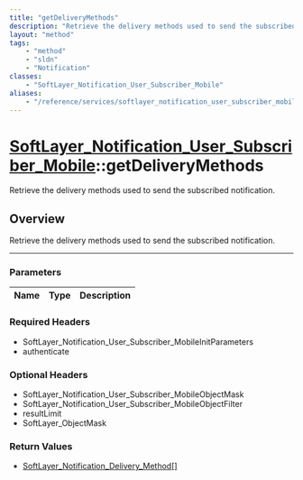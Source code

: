 ```yaml
---
title: "getDeliveryMethods"
description: "Retrieve the delivery methods used to send the subscribed notification."
layout: "method"
tags:
    - "method"
    - "sldn"
    - "Notification"
classes:
    - "SoftLayer_Notification_User_Subscriber_Mobile"
aliases:
    - "/reference/services/softlayer_notification_user_subscriber_mobile/getDeliveryMethods"
---
```

# [SoftLayer_Notification_User_Subscriber_Mobile](/reference/services/SoftLayer_Notification_User_Subscriber_Mobile)::getDeliveryMethods


Retrieve the delivery methods used to send the subscribed notification.


## Overview 
Retrieve the delivery methods used to send the subscribed notification.

-----

### Parameters 
|Name | Type | Description |
| --- | --- | --- |


### Required Headers
* SoftLayer_Notification_User_Subscriber_MobileInitParameters
* authenticate


### Optional Headers
* SoftLayer_Notification_User_Subscriber_MobileObjectMask
* SoftLayer_Notification_User_Subscriber_MobileObjectFilter
* resultLimit
* SoftLayer_ObjectMask

### Return Values
* <a href='/reference/datatypes/SoftLayer_Notification_Delivery_Method'>SoftLayer_Notification_Delivery_Method[] </a>




